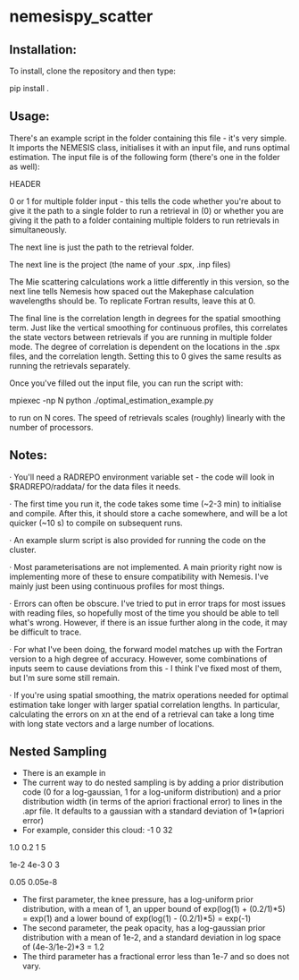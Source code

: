 # nemesispy_scatter

## Installation:

To install, clone the repository and then type:

pip install .

## Usage:

There's an example script in the folder containing this file - it's very simple. It imports the NEMESIS class, initialises it with an input file, and runs optimal estimation. The input file is of the following form (there's one in the folder as well):

HEADER

0 or 1 for multiple folder input - this tells the code whether you're about to give it the path to a single folder to run a retrieval in (0) or whether you are giving it the path to a folder containing multiple folders to run retrievals in simultaneously.

The next line is just the path to the retrieval folder.

The next line is the project (the name of your .spx, .inp files)

The Mie scattering calculations work a little differently in this version, so the next line tells Nemesis how spaced out the Makephase calculation wavelengths should be. To replicate Fortran results, leave this at 0.

The final line is the correlation length in degrees for the spatial smoothing term. Just like the vertical smoothing for continuous profiles, this correlates the state vectors between retrievals if you are running in multiple folder mode. The degree of correlation is dependent on the locations in the .spx files, and the correlation length. Setting this to 0 gives the same results as running the retrievals separately.

Once you've filled out the input file, you can run the script with:

mpiexec -np N python ./optimal_estimation_example.py

to run on N cores. The speed of retrievals scales (roughly) linearly with the number of processors.

## Notes:

· You'll need a RADREPO environment variable set - the code will look in $RADREPO/raddata/ for the data files it needs.

· The first time you run it, the code takes some time (~2-3 min) to initialise and compile. After this, it should store a cache somewhere, and will be a lot quicker (~10 s) to compile on subsequent runs. 

· An example slurm script is also provided for running the code on the cluster.

· Most parameterisations are not implemented. A main priority right now is implementing more of these to ensure compatibility with Nemesis. I've mainly just been using continuous profiles for most things.

· Errors can often be obscure. I've tried to put in error traps for most issues with reading files, so hopefully most of the time you should be able to tell what's wrong. However, if there is an issue further along in the code, it may be difficult to trace.

· For what I've been doing, the forward model matches up with the Fortran version to a high degree of accuracy. However, some combinations of inputs seem to cause deviations from this - I think I've fixed most of them, but I'm sure some still remain.

· If you're using spatial smoothing, the matrix operations needed for optimal estimation take longer with larger spatial correlation lengths. In particular, calculating the errors on xn at the end of a retrieval can take a long time with long state vectors and a large number of locations.

## Nested Sampling

- There is an example in
- The current way to do nested sampling is by adding a prior distribution code (0 for a log-gaussian, 1 for a log-uniform distribution) and a prior distribution width (in terms of the apriori fractional error) to lines in the .apr file. It defaults to a gaussian with a standard deviation of 1*(apriori error)
- For example, consider this cloud:
-1 0 32
  
1.0 0.2 1 5

1e-2 4e-3 0 3

0.05 0.05e-8
- The first parameter, the knee pressure, has a log-uniform prior distribution, with a mean of 1, an upper bound of exp(log(1) + (0.2/1)*5) = exp(1) and a lower bound of exp(log(1) - (0.2/1)*5) = exp(-1)
- The second parameter, the peak opacity, has a log-gaussian prior distribution with a mean of 1e-2, and a standard deviation in log space of (4e-3/1e-2)*3 = 1.2
- The third parameter has a fractional error less than 1e-7 and so does not vary.


